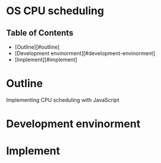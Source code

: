 # OS CPU scheduling

## Table of Contents

- [Outline][#outline]
- [Development envinorment][#development-envinorment]
- [Implement][#implement]

# Outline
Implementing CPU scheduling with JavaScript

# Development envinorment

# Implement

